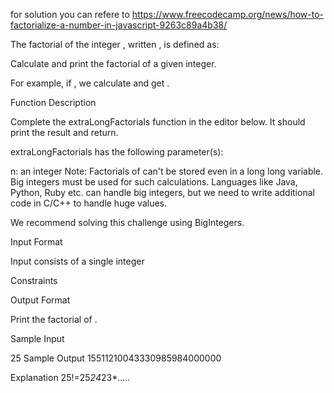 
for solution you can refere to https://www.freecodecamp.org/news/how-to-factorialize-a-number-in-javascript-9263c89a4b38/



The factorial of the integer , written , is defined as:

Calculate and print the factorial of a given integer.

For example, if , we calculate  and get .

Function Description

Complete the extraLongFactorials function in the editor below. It should print the result and return.

extraLongFactorials has the following parameter(s):

n: an integer
Note: Factorials of  can't be stored even in a  long long variable. Big integers must be used for such calculations. Languages like Java, Python, Ruby etc. can handle big integers, but we need to write additional code in C/C++ to handle huge values.

We recommend solving this challenge using BigIntegers.

Input Format

Input consists of a single integer 

Constraints


Output Format

Print the factorial of .

Sample Input

25
Sample Output
15511210043330985984000000


Explanation
25!=25*24*23*.....

